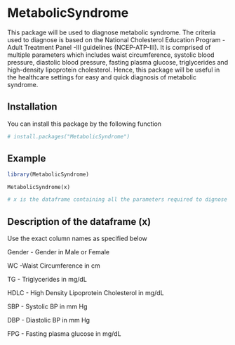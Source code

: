 
<!-- README.md is generated from README.Rmd. Please edit that file -->

# MetabolicSyndrome

<!-- badges: start -->
<!-- badges: end -->

This package will be used to diagnose metabolic syndrome. The criteria
used to diagnose is based on the National Cholesterol Education
Program - Adult Treatment Panel -III guidelines (NCEP-ATP-III). It is
comprised of multiple parameters which includes waist circumference,
systolic blood pressure, diastolic blood pressure, fasting plasma
glucose, triglycerides and high-density lipoprotein cholesterol. Hence,
this package will be useful in the healthcare settings for easy and
quick diagnosis of metabolic syndrome.

## Installation

You can install this package by the following function

``` r
# install.packages("MetabolicSyndrome")
```

## Example

``` r
library(MetabolicSyndrome)
```

    MetabolicSyndrome(x)

``` r
# x is the dataframe containing all the parameters required to dignose metabolic syndrome.
```

## Description of the dataframe (x)

Use the exact column names as specified below

Gender - Gender in Male or Female

WC -Waist Circumference in cm

TG - Triglycerides in mg/dL

HDLC - High Density Lipoprotein Cholesterol in mg/dL

SBP - Systolic BP in mm Hg

DBP - Diastolic BP in mm Hg

FPG - Fasting plasma glucose in mg/dL
